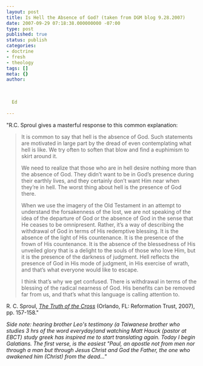 ```yaml
---
layout: post
title: Is Hell the Absence of God? (taken from DGM blog 9.28.2007)
date: 2007-09-29 07:18:38.000000000 -07:00
type: post
published: true
status: publish
categories:
- doctrine
- fresh
- theology
tags: []
meta: {}
author:
  
  
  
  Ed
  
---
```

<p>"R.C. Sproul gives a masterful response to this common explanation:</p>
<blockquote><p> 	It is common to say that hell is 	the absence of God. Such statements are motivated in large part by the dread of 	even contemplating what hell is like. We try often to soften that blow and find 	a euphimism to skirt  around it.</p>
<p>We need to realize that those who 	are in hell desire nothing more than the absence of God. They didn’t want to be 	in God’s presence during their earthly lives, and they certainly don’t want Him 	near when they’re in hell. The worst thing about hell is the presence of God 	there.</p>
<p>When we use the imagery of the Old 	Testament in an attempt to understand the forsakenness of the lost, we are not 	speaking of the idea of the departure of God or the absence of God in the sense 	that He ceases to be omnipresent. Rather, it’s a way of describing the 	withdrawal of God in terms of His redemptive blessing. It is the absence of the 	light of His countenance. It is the presence of the frown of His countenance. 	It is the absence of the blessedness of His unveiled glory that is a delight to 	the souls of those who love Him, but it is the presence of the darkness of 	judgment. Hell reflects the presence of God in His mode of judgment, in His 	exercise of wrath, and that’s what everyone would like to escape.</p>
<p>I think that’s why we get confused. 	There is withdrawal in terms of the blessing of the radical nearness of God. 	His benefits can be removed far from us, and that’s what this language is 	calling attention to.</p></blockquote>
<p>R. C. Sproul, <em><a href="http://www.wtsbooks.com/product-exec/product_id/5231/nm/The_Truth_of_the_Cross_Hardcover_">The Truth of the Cross</a></em> (Orlando, FL: Reformation Trust, 2007), pp. 157-158."</p>
<p><em>Side note: hearing brother Leo's  testimony (a Taiwanese brother who studies 3 hrs of the word everyday)and watching Matt Hauck (pastor at EBCT) study greek has inspired me to start translating again. Today I begin Galatians.  The first verse, is the easiest "Paul, an apostle not from men nor through a man but through Jesus Christ and God the Father, the one who awakened him (Christ) from the dead..."</em></p>
